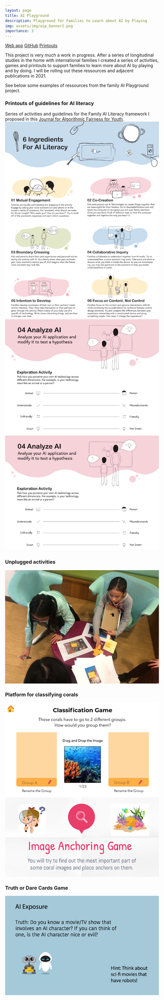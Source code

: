 ```yaml
---
layout: page
title: AI Playground
description: Playground for Families to Learn about AI by Playing
img: assets/img/aip_banner2.png
importance: 3
---
```

[Web app](aiplayground.me)
[GitHub](https://github.com/hackidemia/coraland)
[Printouts](assets/pdf/AI_Literacy_Family_printouts.pdf)

This project is very much a work in progress. After a series of longitudinal studies in the home with international families I created a series of activities, games and printouts to support families to learn more about AI by playing and by doing. I will be rolling out these ressources and adjacent publications in 2021. 

See below some examples of ressources from the family AI Playground project. 

### Printouts of guidelines for AI literacy 
Series of activities and guidelines for the Family AI Literacy framework I proposed in this [Journal for Algorithmic Fairness for Youth](assets/pdf/JODS_Author_Draft_The_4As__Ask__Adapt__Author__Analyze___AI_Literacy_Framework_for_Families.pdf). 
![6 Ingredients AI Literacy](/assets/img/aip_6_ingredients.png)
![Example printouts posters](/assets/img/aip_printout_analyze.png)
![Example printouts posters](/assets/img/aip_printout_analyze.png)

### Unplugged activities 
![Example unplugged activities](/assets/img/aip_coraland_kids.png)

### Platform for classifying corals 
![Example coraland classification game](/assets/img/aip_classification.png)
![Example coraland anchor game](/assets/img/aip_achors.png)

### Truth or Dare Cards Game 
![Truth Dare Cards](/assets/img/aip_truth_dare_cards.png)
